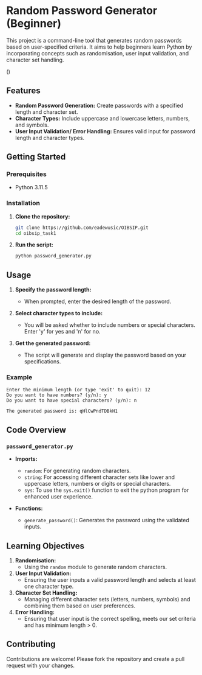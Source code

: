 # Random Password Generator (Beginner)

This project is a command-line tool that generates random passwords based on user-specified criteria. It aims to help beginners learn Python by incorporating concepts such as randomisation, user input validation, and character set handling.

()

## Features

- **Random Password Generation:** Create passwords with a specified length and character set.
- **Character Types:** Include uppercase and lowercase letters, numbers, and symbols.
- **User Input Validation/ Error Handling:** Ensures valid input for password length and character types.

## Getting Started

### Prerequisites

- Python 3.11.5

### Installation

1. **Clone the repository:**

   ```bash
   git clone https://github.com/eadewusic/OIBSIP.git
   cd oibsip_task1
   ```

2. **Run the script:**
   ```bash
   python password_generator.py
   ```

## Usage

1. **Specify the password length:**

   - When prompted, enter the desired length of the password.

2. **Select character types to include:**

   - You will be asked whether to include numbers or special characters. Enter 'y' for yes and 'n' for no.

3. **Get the generated password:**
   - The script will generate and display the password based on your specifications.

### Example

```
Enter the minimum length (or type 'exit' to quit): 12
Do you want to have numbers? (y/n): y
Do you want to have special characters? (y/n): n

The generated password is: qHlCwPndTDBkH1
```

## Code Overview

### `password_generator.py`

- **Imports:**

  - `random`: For generating random characters.
  - `string`: For accessing different character sets like lower and uppercase letters, numbers or digits or special characters.
  - `sys`: To use the `sys.exit()` function to exit the python program for enhanced user experience.

- **Functions:**
  - `generate_password()`: Generates the password using the validated inputs.

## Learning Objectives

1. **Randomisation:**
   - Using the `random` module to generate random characters.
2. **User Input Validation:**
   - Ensuring the user inputs a valid password length and selects at least one character type.
3. **Character Set Handling:**
   - Managing different character sets (letters, numbers, symbols) and combining them based on user preferences.
4. **Error Handling:**
   - Ensuring that user input is the correct spelling, meets our set criteria and has minimum length > 0.

## Contributing

Contributions are welcome! Please fork the repository and create a pull request with your changes.
